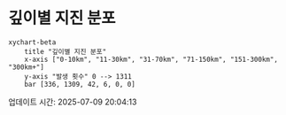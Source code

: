 # 깊이별 지진 분포

```mermaid
xychart-beta
    title "깊이별 지진 분포"
    x-axis ["0-10km", "11-30km", "31-70km", "71-150km", "151-300km", "300km+"]
    y-axis "발생 횟수" 0 --> 1311
    bar [336, 1309, 42, 6, 0, 0]
```

업데이트 시간: 2025-07-09 20:04:13
